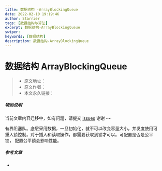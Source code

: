 ```yaml
---
title: 数据结构 -ArrayBlockingQueue
date: 2022-02-10 19:19:46
author: Starrier
tags: [数据结构与算法]
excerpt: 数据结构-ArrayBlockingQueue
swiper:
keywords: [数据结构]
description: 数据结构-ArrayBlockingQueue
---
```


# 数据结构 ArrayBlockingQueue

> * 原文地址：[]()
> * 原文作者：[]()
> * 本文永久链接：[]()

##### **特别说明**

当前文章内容迁移中，如有问题，请提交 [issues](https://github.com/Starrier/starrier.github.io/issues) 谢谢 ~~

有界阻塞队。底层采用数据，一旦初始化，就不可以改变容量大小。并发度使用可重入锁控制。对于插入和读取操作，都需要获取到锁才可以。可配置是否是公平锁，
配置公平锁会影响性能。

##### 参考文章

- []()
